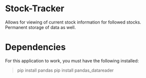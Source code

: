 # Stock-Tracker
Allows for viewing of current stock information for followed stocks. Permanent storage of data as well. 

# Dependencies
For this application to work, you must have the following installed:
> pip install pandas
> pip install pandas_datareader
